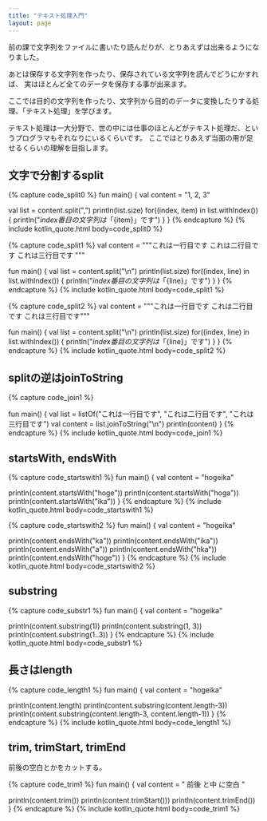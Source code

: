 ```yaml
---
title: "テキスト処理入門"
layout: page
---
```

前の課で文字列をファイルに書いたり読んだりが、とりあえずは出来るようになりました。

あとは保存する文字列を作ったり、保存されている文字列を読んでどうにかすれば、
実はほとんど全てのデータを保存する事が出来ます。

ここでは目的の文字列を作ったり、文字列から目的のデータに変換したりする処理、「テキスト処理」を学びます。

テキスト処理は一大分野で、世の中には仕事のほとんどがテキスト処理だ、というプログラマもそれなりにいるくらいです。
ここではとりあえず当面の用が足せるくらいの理解を目指します。

## 文字で分割するsplit

{% capture code_split0 %}
fun main() {
  val content = "1, 2, 3"

  val list = content.split(",")
  println(list.size)
  for((index, item) in list.withIndex()) {
    println("${index}番目の文字列は「${item}」です")
  }
}
{% endcapture %}
{% include kotlin_quote.html body=code_split0 %}



{% capture code_split1 %}
val content = """これは一行目です
これは二行目です
これは三行目です
"""

fun main() {
  val list = content.split("\n")
  println(list.size)
  for((index, line) in list.withIndex()) {
    println("${index}番目の文字列は「${line}」です")
  }
}
{% endcapture %}
{% include kotlin_quote.html body=code_split1 %}

{% capture code_split2 %}
val content = """これは一行目です
これは二行目です
これは三行目です"""

fun main() {
  val list = content.split("\n")
  println(list.size)
  for((index, line) in list.withIndex()) {
    println("${index}番目の文字列は「${line}」です")
  }
}
{% endcapture %}
{% include kotlin_quote.html body=code_split2 %}


## splitの逆はjoinToString

{% capture code_join1 %}

fun main() {
  val list = listOf("これは一行目です", "これは二行目です", "これは三行目です")
  val content = list.joinToString("\n")
  println(content)
}
{% endcapture %}
{% include kotlin_quote.html body=code_join1 %}

## startsWith, endsWith


{% capture code_startswith1 %}
fun main() {
  val content = "hogeika"

  println(content.startsWith("hoge"))
  println(content.startsWith("hoga"))
  println(content.startsWith("ika"))
}
{% endcapture %}
{% include kotlin_quote.html body=code_startswith1 %}


{% capture code_startswith2 %}
fun main() {
  val content = "hogeika"

  println(content.endsWith("ka"))
  println(content.endsWith("ika"))
  println(content.endsWith("a"))
  println(content.endsWith("hka"))
  println(content.endsWith("hoge"))
}
{% endcapture %}
{% include kotlin_quote.html body=code_startswith2 %}

## substring

{% capture code_substr1 %}
fun main() {
  val content = "hogeika"

  println(content.substring(1))
  println(content.substring(1, 3))
  println(content.substring(1..3))
}
{% endcapture %}
{% include kotlin_quote.html body=code_substr1 %}

## 長さはlength

{% capture code_length1 %}
fun main() {
  val content = "hogeika"

  println(content.length)
  println(content.substring(content.length-3))
  println(content.substring(content.length-3, content.length-1))
}
{% endcapture %}
{% include kotlin_quote.html body=code_length1 %}

## trim, trimStart, trimEnd

前後の空白とかをカットする。

{% capture code_trim1 %}
fun main() {
  val content = "  前後 と中 に空白  "

  println(content.trim())
  println(content.trimStart()))
  println(content.trimEnd())
}
{% endcapture %}
{% include kotlin_quote.html body=code_trim1 %}


